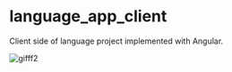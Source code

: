 # language_app_client
Client side of language project implemented with Angular.

![gifff2](https://user-images.githubusercontent.com/75738179/153595625-ee982f11-da7b-4cfc-ba91-c06abba08d8e.gif)
